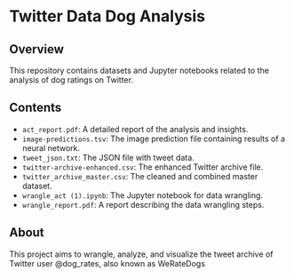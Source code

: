 # Twitter Data Dog Analysis

## Overview
This repository contains datasets and Jupyter notebooks related to the analysis of dog ratings on Twitter.

## Contents
- `act_report.pdf`: A detailed report of the analysis and insights.
- `image-predictions.tsv`: The image prediction file containing results of a neural network.
- `tweet_json.txt`: The JSON file with tweet data.
- `twitter-archive-enhanced.csv`: The enhanced Twitter archive file.
- `twitter_archive_master.csv`: The cleaned and combined master dataset.
- `wrangle_act (1).ipynb`: The Jupyter notebook for data wrangling.
- `wrangle_report.pdf`: A report describing the data wrangling steps.

## About
This project aims to wrangle, analyze, and visualize the tweet archive of Twitter user @dog_rates, also known as WeRateDogs
